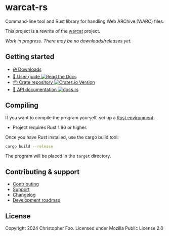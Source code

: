 # warcat-rs

Command-line tool and Rust library for handling Web ARChive (WARC) files.

This project is a rewrite of the [warcat](https://github.com/chfoo/warcat/) project.

*Work in progress. There may be no downloads/releases yet.*

## Getting started

* [💿 Downloads](https://github.com/chfoo/warcat-rs/releases)
* [📖 User guide ![Read the Docs](https://img.shields.io/readthedocs/warcat-rs)
](https://warcat-rs.readthedocs.io/)
* [📦 Crate repository ![Crates.io Version](https://img.shields.io/crates/v/warcat)
](https://crates.io/crates/warcat)
* [📑 API documentation ![docs.rs](https://img.shields.io/docsrs/warcat)
](https://docs.rs/warcat)

## Compiling

If you want to compile the program yourself, set up a [Rust environment](https://www.rust-lang.org/tools/install).

* Project requires Rust 1.80 or higher.

Once you have Rust installed, use the cargo build tool:

```sh
cargo build --release
```

The program will be placed in the `target` directory.

## Contributing & support

* [Contributing](https://github.com/chfoo/warcat-rs/blob/main/.github/CONTRIBUTING.md)
* [Support](https://github.com/chfoo/warcat-rs/blob/main/.github/SUPPORT.md)
* [Changelog](https://github.com/chfoo/warcat-rs/blob/main/CHANGELOG.md)
* [Development roadmap](https://github.com/chfoo/warcat-rs/blob/main/roadmap.md)

## License

Copyright 2024 Christopher Foo. Licensed under Mozilla Public License 2.0